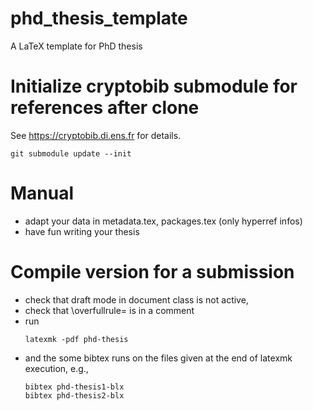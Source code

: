# phd_thesis_template
A LaTeX template for PhD thesis

# Initialize cryptobib submodule for references after clone
See https://cryptobib.di.ens.fr for details.
```
git submodule update --init
```

# Manual
- adapt your data in metadata.tex, packages.tex (only hyperref infos)
- have fun writing your thesis


# Compile version for a submission 
- check that draft mode in document class is not active,
- check that \overfullrule= is in a comment
- run
  ```
  latexmk -pdf phd-thesis
  ```
- and the some bibtex runs on the files given at the end of latexmk execution, e.g.,
  ```
  bibtex phd-thesis1-blx
  bibtex phd-thesis2-blx
  ```
